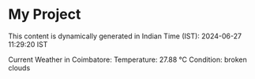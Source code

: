 # My Project

This content is dynamically generated in Indian Time (IST): 2024-06-27 11:29:20 IST


Current Weather in Coimbatore:
Temperature: 27.88 °C
Condition: broken clouds
